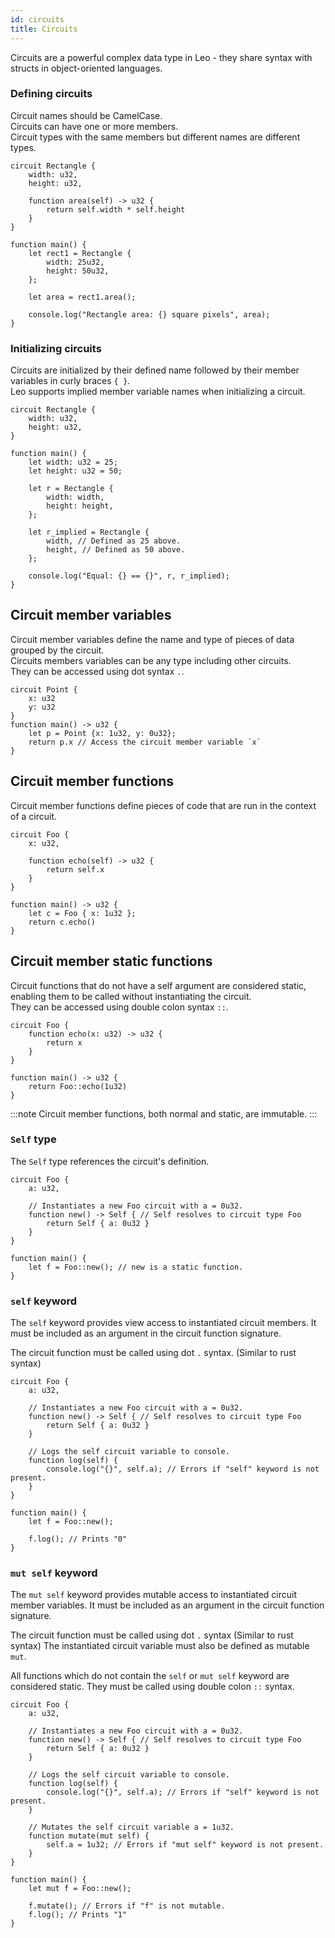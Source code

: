 ```yaml
---
id: circuits
title: Circuits
---
```


Circuits are a powerful complex data type in Leo - they share syntax with structs in object-oriented languages.  

### Defining circuits

Circuit names should be CamelCase.  
Circuits can have one or more members.  
Circuit types with the same members but different names are different types.

```leo
circuit Rectangle {
    width: u32,
    height: u32,

    function area(self) -> u32 {
        return self.width * self.height
    }
}

function main() {
    let rect1 = Rectangle {
        width: 25u32,
        height: 50u32,
    };

    let area = rect1.area();

    console.log("Rectangle area: {} square pixels", area);
}
```

### Initializing circuits

Circuits are initialized by their defined name followed by their member variables in curly braces `{ }`.  
Leo supports implied member variable names when initializing a circuit.
```leo
circuit Rectangle {
    width: u32,
    height: u32,
}

function main() {
    let width: u32 = 25;
    let height: u32 = 50;

    let r = Rectangle {
        width: width,
        height: height,
    };

    let r_implied = Rectangle {
        width, // Defined as 25 above.
        height, // Defined as 50 above.
    };

    console.log("Equal: {} == {}", r, r_implied);
}
```

## Circuit member variables
Circuit member variables define the name and type of pieces of data grouped by the circuit.  
Circuits members variables can be any type including other circuits.  
They can be accessed using dot syntax `.`.  

```leo
circuit Point {
    x: u32
    y: u32
}
function main() -> u32 {
    let p = Point {x: 1u32, y: 0u32};
    return p.x // Access the circuit member variable `x`
}
```

## Circuit member functions
Circuit member functions define pieces of code that are run in the context of a circuit.

```leo
circuit Foo {
    x: u32,    

    function echo(self) -> u32 {
        return self.x
    }
}

function main() -> u32 {
    let c = Foo { x: 1u32 };
    return c.echo()
}
```

## Circuit member static functions
Circuit functions that do not have a self argument are considered static, 
enabling them to be called without instantiating the circuit.  
They can be accessed using double colon syntax `::`.

```leo
circuit Foo {
    function echo(x: u32) -> u32 {
        return x
    }
}

function main() -> u32 {
    return Foo::echo(1u32)
}
```
:::note
Circuit member functions, both normal and static, are immutable.
:::


### `Self` type
The `Self` type references the circuit's definition.

```leo
circuit Foo {
    a: u32,

    // Instantiates a new Foo circuit with a = 0u32.
    function new() -> Self { // Self resolves to circuit type Foo
        return Self { a: 0u32 }
    }
}

function main() {
    let f = Foo::new(); // new is a static function.
}
```

### `self` keyword
The `self` keyword provides view access to instantiated circuit members.
It must be included as an argument in the circuit function signature.

The circuit function must be called using dot `.` syntax. (Similar to rust syntax)

```leo
circuit Foo {
    a: u32,

    // Instantiates a new Foo circuit with a = 0u32.
    function new() -> Self { // Self resolves to circuit type Foo
        return Self { a: 0u32 }
    }

    // Logs the self circuit variable to console.
    function log(self) {
        console.log("{}", self.a); // Errors if "self" keyword is not present.
    }
}

function main() {
    let f = Foo::new();

    f.log(); // Prints "0"
}
```


### `mut self` keyword
The `mut self` keyword provides mutable access to instantiated circuit member variables.
It must be included as an argument in the circuit function signature.

The circuit function must be called using dot `.` syntax (Similar to rust syntax)
The instantiated circuit variable must also be defined as mutable `mut`.

All functions which do not contain the `self` or `mut self` keyword are considered static. They must be called using double colon `::` syntax.

```leo
circuit Foo {
    a: u32,

    // Instantiates a new Foo circuit with a = 0u32.
    function new() -> Self { // Self resolves to circuit type Foo
        return Self { a: 0u32 }
    }

    // Logs the self circuit variable to console.
    function log(self) {
        console.log("{}", self.a); // Errors if "self" keyword is not present.
    }

    // Mutates the self circuit variable a = 1u32.
    function mutate(mut self) {
        self.a = 1u32; // Errors if "mut self" keyword is not present.
    }
}

function main() {
    let mut f = Foo::new(); 

    f.mutate(); // Errors if "f" is not mutable.
    f.log(); // Prints "1"
}
```






